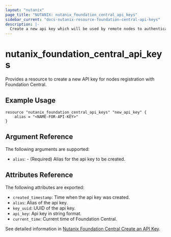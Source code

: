 ```yaml
---
layout: "nutanix"
page_title: "NUTANIX: nutanix_foundation_central_api_keys"
sidebar_current: "docs-nutanix-resource-foundation-central-api-keys"
description: |-
  Create a new api key which will be used by remote nodes to authenticate with Foundation Central .
---
```


# nutanix_foundation_central_api_keys

Provides a resource to create a new API key for nodes registration with Foundation Central. 

## Example Usage

``` hcl
resource "nutanix_foundation_central_api_keys" "new_api_key" {
	alias = "<NAME-FOR-API-KEY>"
}
```


## Argument Reference

The following arguments are supported:

* `alias`: - (Required) Alias for the api key to be created.

## Attributes Reference

The following attributes are exported:

* `created_timestamp`: Time when the api key was created.
* `alias`: Alias of the api key.
* `key_uuid`: UUID of the api key.
* `api_key`: Api key in string format.
* `current_time`: Current time of Foundation Central.


See detailed information in [Nutanix Foundation Central Create an API Key](https://www.nutanix.dev/api_references/foundation-central/#/b3A6MjIyMjI3MzM-create-an-api-key).
